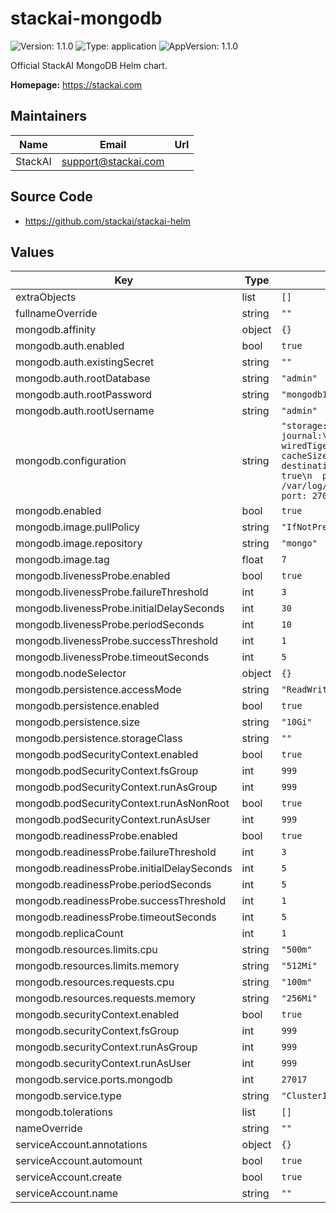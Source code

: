 # stackai-mongodb

![Version: 1.1.0](https://img.shields.io/badge/Version-1.1.0-informational?style=flat-square) ![Type: application](https://img.shields.io/badge/Type-application-informational?style=flat-square) ![AppVersion: 1.1.0](https://img.shields.io/badge/AppVersion-1.1.0-informational?style=flat-square)

Official StackAI MongoDB Helm chart.

**Homepage:** <https://stackai.com>

## Maintainers

| Name | Email | Url |
| ---- | ------ | --- |
| StackAI | <support@stackai.com> |  |

## Source Code

* <https://github.com/stackai/stackai-helm>

## Values

| Key | Type | Default | Description |
|-----|------|---------|-------------|
| extraObjects | list | `[]` |  |
| fullnameOverride | string | `""` |  |
| mongodb.affinity | object | `{}` |  |
| mongodb.auth.enabled | bool | `true` |  |
| mongodb.auth.existingSecret | string | `""` |  |
| mongodb.auth.rootDatabase | string | `"admin"` |  |
| mongodb.auth.rootPassword | string | `"mongodb123"` |  |
| mongodb.auth.rootUsername | string | `"admin"` |  |
| mongodb.configuration | string | `"storage:\n  dbPath: /data/db\n  journal:\n    enabled: true\n  wiredTiger:\n    engineConfig:\n      cacheSizeGB: 1\nsystemLog:\n  destination: file\n  logAppend: true\n  path: /var/log/mongodb/mongod.log\nnet:\n  port: 27017\n  bindIpAll: true\n"` |  |
| mongodb.enabled | bool | `true` |  |
| mongodb.image.pullPolicy | string | `"IfNotPresent"` |  |
| mongodb.image.repository | string | `"mongo"` |  |
| mongodb.image.tag | float | `7` |  |
| mongodb.livenessProbe.enabled | bool | `true` |  |
| mongodb.livenessProbe.failureThreshold | int | `3` |  |
| mongodb.livenessProbe.initialDelaySeconds | int | `30` |  |
| mongodb.livenessProbe.periodSeconds | int | `10` |  |
| mongodb.livenessProbe.successThreshold | int | `1` |  |
| mongodb.livenessProbe.timeoutSeconds | int | `5` |  |
| mongodb.nodeSelector | object | `{}` |  |
| mongodb.persistence.accessMode | string | `"ReadWriteOnce"` |  |
| mongodb.persistence.enabled | bool | `true` |  |
| mongodb.persistence.size | string | `"10Gi"` |  |
| mongodb.persistence.storageClass | string | `""` |  |
| mongodb.podSecurityContext.enabled | bool | `true` |  |
| mongodb.podSecurityContext.fsGroup | int | `999` |  |
| mongodb.podSecurityContext.runAsGroup | int | `999` |  |
| mongodb.podSecurityContext.runAsNonRoot | bool | `true` |  |
| mongodb.podSecurityContext.runAsUser | int | `999` |  |
| mongodb.readinessProbe.enabled | bool | `true` |  |
| mongodb.readinessProbe.failureThreshold | int | `3` |  |
| mongodb.readinessProbe.initialDelaySeconds | int | `5` |  |
| mongodb.readinessProbe.periodSeconds | int | `5` |  |
| mongodb.readinessProbe.successThreshold | int | `1` |  |
| mongodb.readinessProbe.timeoutSeconds | int | `5` |  |
| mongodb.replicaCount | int | `1` |  |
| mongodb.resources.limits.cpu | string | `"500m"` |  |
| mongodb.resources.limits.memory | string | `"512Mi"` |  |
| mongodb.resources.requests.cpu | string | `"100m"` |  |
| mongodb.resources.requests.memory | string | `"256Mi"` |  |
| mongodb.securityContext.enabled | bool | `true` |  |
| mongodb.securityContext.fsGroup | int | `999` |  |
| mongodb.securityContext.runAsGroup | int | `999` |  |
| mongodb.securityContext.runAsUser | int | `999` |  |
| mongodb.service.ports.mongodb | int | `27017` |  |
| mongodb.service.type | string | `"ClusterIP"` |  |
| mongodb.tolerations | list | `[]` |  |
| nameOverride | string | `""` |  |
| serviceAccount.annotations | object | `{}` |  |
| serviceAccount.automount | bool | `true` |  |
| serviceAccount.create | bool | `true` |  |
| serviceAccount.name | string | `""` |  |

